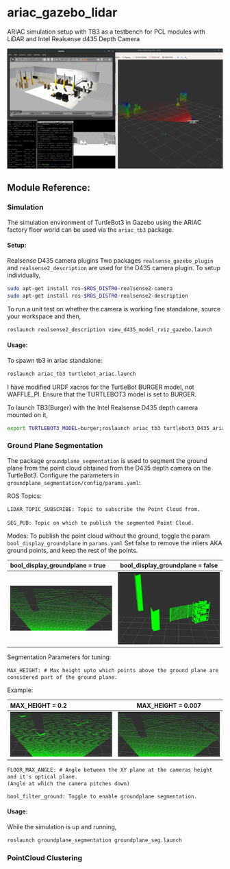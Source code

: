 # ariac_gazebo_lidar
ARIAC simulation setup with TB3 as a testbench for PCL modules with LiDAR and Intel Realsense d435 Depth Camera

![](imgs/ariac_gazebo.png) 

## Module Reference:

### Simulation
The simulation environment of TurtleBot3 in Gazebo using the ARIAC factory floor world can be used via the ```ariac_tb3``` package. 

#### Setup:

Realsense D435 camera plugins
Two packages ```realsense_gazebo_plugin``` and ```realsense2_description``` are used for the D435 camera plugin.
To setup individually, 
```bash
sudo apt-get install ros-$ROS_DISTRO-realsense2-camera
sudo apt-get install ros-$ROS_DISTRO-realsense2-description
```
To run a unit test on whether the camera is working fine standalone, source your workspace and then,
```bash
roslaunch realsense2_description view_d435_model_rviz_gazebo.launch
```
#### Usage: 
To spawn tb3 in ariac standalone:
```bash
roslaunch ariac_tb3 turtlebot_ariac.launch
```
I have modified URDF xacros for the TurtleBot BURGER model, not WAFFLE_PI. 
Ensure that the TURTLEBOT3 model is set to BURGER.

To launch TB3(Burger) with the Intel Realsense D435 depth camera mounted on it,
```bash
export TURTLEBOT3_MODEL=burger;roslaunch ariac_tb3 turtlebot3_D435_ariac.launch
```

### Ground Plane Segmentation
The package ```groundplane_segmentation``` is used to segment the ground plane from the point cloud obtained from the D435 depth camera on the TurtleBot3.
Configure the parameters in  ```groundplane_segmentation/config/params.yaml```:

ROS Topics:
```
LIDAR_TOPIC_SUBSCRIBE: Topic to subscribe the Point Cloud from.

SEG_PUB: Topic on which to publish the segmented Point Cloud.
```
Modes:
To publish the point cloud without the ground, toggle the param ```bool_display_groundplane``` in ```params.yaml```
Set false to remove the inliers AKA ground points, and keep the rest of the points.

| bool_display_groundplane = true | bool_display_groundplane = false | 
| :---        |    :----:   |
| ![alt text](imgs/height_param1.png)     | ![alt text](imgs/extract_negative.png)      |

Segmentation Parameters for tuning:
```
MAX_HEIGHT: # Max height upto which points above the ground plane are considered part of the ground plane.
```
Example:

| MAX_HEIGHT = 0.2      | MAX_HEIGHT = 0.007 | 
| :---        |    :----:   |
| ![alt text](imgs/height_param.png)     | ![alt text](imgs/height_param1.png)      | 

```
FLOOR_MAX_ANGLE: # Angle between the XY plane at the cameras height and it's optical plane. 
(Angle at which the camera pitches down)
```
```
bool_filter_ground: Toggle to enable groundplane segmentation.
```
#### Usage: 
While the simulation is up and running, 
```bash
roslaunch groundplane_segmentation groundplane_seg.launch
```
### PointCloud Clustering


